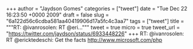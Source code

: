 
+++
author = "Jaydson Gomes"
categories = ["tweet"]
date = "Tue Dec 22 16:23:50 +0000 2009"
draft = false
slug = "6a122d56c6cdba581aa40419906d17a5fc4c3aa7"
tags = ["tweet"]
title = """RT: @ivanrosolen: RT @eri..."""
tweet = true
micro = true
tweet_url = "https://twitter.com/jaydson/status/6933448226"
+++
RT: @ivanrosolen: RT @ericktedeschi: Get the facts http://www.microsoft.com/php
